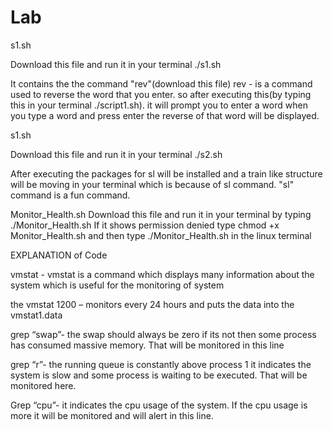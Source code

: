# Lab
s1.sh

Download this file and run it in your terminal 
./s1.sh 

It contains the the command "rev"(download this file) 
rev - is a command used to reverse the word that you enter. so after executing this(by typing this in your terminal ./script1.sh). 
it will prompt you to enter a word when you type a word and press enter the reverse of that word will be displayed.





s1.sh

Download this file and run it in your terminal 
./s2.sh 

After executing the packages for sl will be installed and a train like structure will be moving in your terminal which is because of sl command. "sl" command is a fun command.





Monitor_Health.sh
Download this file and run it in your terminal by typing ./Monitor_Health.sh 
If it shows permission denied type chmod +x Monitor_Health.sh and then type ./Monitor_Health.sh in the linux terminal 

EXPLANATION of Code

vmstat - vmstat is a command which displays many information about the system which is useful for the monitoring of system

the vmstat 1200 – monitors every 24 hours and puts the data into the vmstat1.data

grep “swap”- the swap should always be zero if its not then some process has consumed massive memory. That will be monitored in this line

grep “r”- the running queue is constantly above process 1 it indicates the system is slow and some process is waiting to be executed. That will be monitored here.

Grep “cpu”- it indicates the cpu usage of the system. If the cpu usage is more it will be monitored and will alert in this line.
